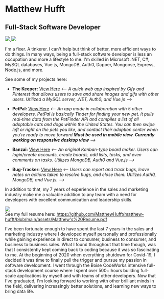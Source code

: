# Matthew Hufft

## Full-Stack Software Developer

<div>
  <a href="/" align="left">
    <img src="https://github-readme-stats.vercel.app/api/top-langs/?username=MatthewHufft&text_color=586069&layout=compact&hide_border=true&bg_color=fff&title_color=0366d6&count_private=true&include_all_commits=true" />
  </a> 
  <a href="/" align="right">
    <img src="https://github-readme-stats.vercel.app/api?username=MatthewHufft&count_private=true&show_icons=true&icon_color=222&title_color=0366d6&text_color=586069&bg_color=fff&hide=issues&hide_border=true&include_all_commits=true" />
  </a>
</div>
      
 I'm a fixer. A tinkerer. I can't help but think of better, more efficient ways to do things. In many ways, being a full-stack software developer is less an occupation and more a lifestyle to me. I'm skilled in Microsoft .NET, C#,  MySQL databases, Vue.js, MongoDB, Auth0, Dapper, Mongoose, Express, Node.js, and more. 
  
See some of my projects here:

- **The Keeper:** [View Here](https://thekeepr.herokuapp.com/#/)
  _<-- A quick web app inspired by Gify and Pinterest that allows users to save and share images and gifs with other users. Utilized a MySQL server, .NET, Auth0, and Vue.js -->_

- **PetPal:** [View Here](https://petpal7.herokuapp.com/#/)
  _<-- An app made in collaboration with 5 other developers. PetPal is basically Tinder for finding your new pet. It pulls real-time data from the PetFinder API and compiles a list of all adoptable cats and dogs within the United States. You can then swipe left or right on the pets you like, and contact their adoption center when you're ready to move forward_
  **_Must be used in mobile view. Currently working on responsive desktop view_** -->

- **Banzai:** [View Here](https://banzai-board.herokuapp.com/?#/)
  _<-- An original Kanban-type board maker. Users can login/create accounts, create boards, add lists, tasks, and even comments on tasks. Utilizes MongoDB, Auth0 and Vue.js -->_

- **Bug-Tracker:** [View Here](https://bug-tracker2000.herokuapp.com/#/)
  _<-- Users can report and track bugs, leave notes on actions taken to resolve bugs, and close them. Utilizes Auth0, MongoDB, and Vue.js. -->_

In addition to that, my 7 years of experience in the sales and marketing industry make me a valuable addition to any team with a need for developers with excellent communication and leadership skills.

![](https://github.com/MatthewHufft/matthew-hufft/blob/main/assets/resume-png.PNG?raw=true)
<br>
See my full resume here: https://github.com/MatthewHufft/matthew-hufft/blob/main/assets/Matthew's%20Resume.pdf
<br>

I've been fortunate enough to have spent the last 7 years in the sales and marketing industry where I developed myself personally and professionally while gaining experience in direct to consumer, business to consumer, and business to business sales. What I found throughout that time though, was that I consistently kept coming back to coding because it was so fascinating to me. At the beginning of 2020 when everything shutdown for Covid-19, I decided it was time to finally pull the trigger and pursue my passion in software development. I went through the Boise CodeWorks intensive full-stack development course where I spent over 500+ hours building full-scale applications by myself and with teams of other developers. Now that I've graduated, I'm looking forward to working with other brilliant minds in the field, delivering increasingly better solutions, and learning new ways to bring data life.
